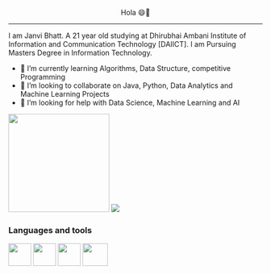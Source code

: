 <bold><p align="center" font="40"> Hola 😄👋  </p></bold>
<hr>

<!--
**bhatt-j/bhatt-j** is a ✨ _special_ ✨ repository because its `README.md` (this file) appears on your GitHub profile.

Here are some ideas to get you started:

- 🔭 I’m currently working on ...
- 🌱 I’m currently learning ...
- 👯 I’m looking to collaborate on ...
- 🤔 I’m looking for help with ...
- 💬 Ask me about ...
- 📫 How to reach me: ...
- 😄 Pronouns: ...
- ⚡ Fun fact: ...
-->

I am Janvi Bhatt. A 21 year old studying at Dhirubhai Ambani Institute of Information and Communication Technology [DAIICT]. I am Pursuing Masters Degree in Information Technology.

- 🌱 I’m currently learning Algorithms, Data Structure, competitive Programming   
- 👯 I’m looking to collaborate on Java, Python, Data Analytics and Machine Learning Projects 
- 🤔 I’m looking for help with Data Science, Machine Learning and AI

<img src = "https://media.tenor.com/images/7db4eaa3e47272c8e58ee018fc390b7d/tenor.gif" height="195" width="200" border-radius = "20" > <img src = "https://github-readme-stats.vercel.app/api?username=bhatt-j&&show_icons=true&title_color=ffffff&icon_color=bb2acf&text_color=daf7dc&bg_color=151515">

### Languages and tools

<img src = "https://logos-download.com/wp-content/uploads/2016/10/Python_logo_icon.png" height="45" width="45">   <img src = "https://www.pngall.com/wp-content/uploads/2016/05/Java-PNG-Image-180x180.png" height="45" width="45">   <img src = "https://d33wubrfki0l68.cloudfront.net/55f5076aa28f590c7576fd3c53bbdb5c17352a18/f2970/img/rstudio.png" height="45" width="45">   <img src = "https://clipart.info/images/minicovers/1499794875MySQL-logo-png-transparent.png" height="45" width="50">

<!--<img src = "https://camo.githubusercontent.com/7018777cd031c1a5ba760566df83dd51d90790b2a5d9db7389f6b2ffab0d3b21/68747470733a2f2f6769746875622d726561646d652d73747265616b2d73746174732e6865726f6b756170702e636f6d2f3f757365723d73756d626131303126">-->

